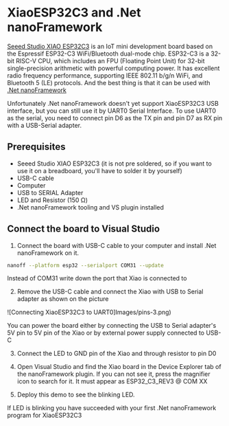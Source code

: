 ﻿# XiaoESP32C3 and .Net nanoFramework

[Seeed Studio XIAO ESP32C3](https://wiki.seeedstudio.com/XIAO_ESP32C3_Getting_Started/) is an IoT mini development board based on the Espressif ESP32-C3 WiFi/Bluetooth dual-mode chip. ESP32-C3 is a 32-bit RISC-V CPU, which includes an FPU (Floating Point Unit) for 32-bit single-precision arithmetic with powerful computing power. It has excellent radio frequency performance, supporting IEEE 802.11 b/g/n WiFi, and Bluetooth 5 (LE) protocols. And the best thing is that it can be used with [.Net nanoFramework](https://www.nanoframework.net/)

Unfortunately .Net nanoFramework doesn't yet support XiaoESP32C3 USB interface, but you can still use it by UART0 Serial Interface. To use UART0 as the serial, you need to connect pin D6 as the TX pin and pin D7 as RX pin with a USB-Serial adapter.

## Prerequisites

* Seeed Studio XIAO ESP32C3 (it is not pre soldered, so if you want to use it on a breadboard, you'll have to solder it by yourself)
* USB-C cable
* Computer
* USB to SERIAL Adapter
* LED and Resistor (150 Ω)
* .Net nanoFramework tooling and VS plugin installed

## Connect the board to Visual Studio

1. Connect the board with USB-C cable to your computer and install .Net nanoFramework on it.

``` sh
nanoff --platform esp32 --serialport COM31 --update
```

Instead of COM31 write down the port that Xiao is connected to

2. Remove the USB-C cable and connect the Xiao with USB to Serial adapter as shown on the picture

![Connecting XiaoESP32C3 to UART0]Images/pins-3.png)

You can power the board either by connecting the USB to Serial adapter's 5V pin to 5V pin of the Xiao or by external power supply connected to USB-C

3. Connect the LED to GND pin of the Xiao and through resistor to pin D0

4. Open Visual Studio and find the Xiao board in the Device Explorer tab of the nanoFramework plugin. If you can not see it, press the magnifier icon to search for it. It must appear as ESP32_C3_REV3 @ COM XX
5. Deploy this demo to see the blinking LED. 

If LED is blinking you have succeeded with your first .Net nanoFramework program for XiaoESP32C3 
